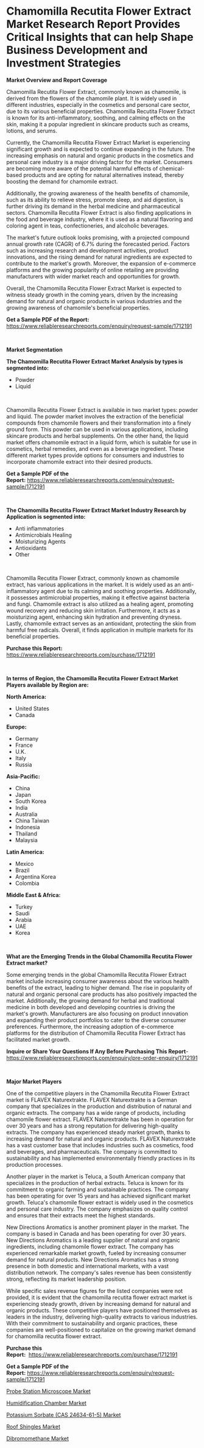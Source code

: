 <p><h1>Chamomilla Recutita Flower Extract Market Research Report Provides Critical Insights that can help Shape Business Development and Investment Strategies</h1></p><p><strong>Market Overview and Report Coverage</strong></p>
<p><p>Chamomilla Recutita Flower Extract, commonly known as chamomile, is derived from the flowers of the chamomile plant. It is widely used in different industries, especially in the cosmetics and personal care sector, due to its various beneficial properties. Chamomilla Recutita Flower Extract is known for its anti-inflammatory, soothing, and calming effects on the skin, making it a popular ingredient in skincare products such as creams, lotions, and serums.</p><p>Currently, the Chamomilla Recutita Flower Extract Market is experiencing significant growth and is expected to continue expanding in the future. The increasing emphasis on natural and organic products in the cosmetics and personal care industry is a major driving factor for the market. Consumers are becoming more aware of the potential harmful effects of chemical-based products and are opting for natural alternatives instead, thereby boosting the demand for chamomile extract.</p><p>Additionally, the growing awareness of the health benefits of chamomile, such as its ability to relieve stress, promote sleep, and aid digestion, is further driving its demand in the herbal medicine and pharmaceutical sectors. Chamomilla Recutita Flower Extract is also finding applications in the food and beverage industry, where it is used as a natural flavoring and coloring agent in teas, confectioneries, and alcoholic beverages.</p><p>The market's future outlook looks promising, with a projected compound annual growth rate (CAGR) of 6.7% during the forecasted period. Factors such as increasing research and development activities, product innovations, and the rising demand for natural ingredients are expected to contribute to the market's growth. Moreover, the expansion of e-commerce platforms and the growing popularity of online retailing are providing manufacturers with wider market reach and opportunities for growth.</p><p>Overall, the Chamomilla Recutita Flower Extract Market is expected to witness steady growth in the coming years, driven by the increasing demand for natural and organic products in various industries and the growing awareness of chamomile's beneficial properties.</p></p>
<p><strong>Get a Sample PDF of the Report:</strong> <a href="https://www.reliableresearchreports.com/enquiry/request-sample/1712191">https://www.reliableresearchreports.com/enquiry/request-sample/1712191</a></p>
<p>&nbsp;</p>
<p><strong>Market Segmentation</strong></p>
<p><strong>The Chamomilla Recutita Flower Extract Market Analysis by types is segmented into:</strong></p>
<p><ul><li>Powder</li><li>Liquid</li></ul></p>
<p>&nbsp;</p>
<p><p>Chamomilla Recutita Flower Extract is available in two market types: powder and liquid. The powder market involves the extraction of the beneficial compounds from chamomile flowers and their transformation into a finely ground form. This powder can be used in various applications, including skincare products and herbal supplements. On the other hand, the liquid market offers chamomile extract in a liquid form, which is suitable for use in cosmetics, herbal remedies, and even as a beverage ingredient. These different market types provide options for consumers and industries to incorporate chamomile extract into their desired products.</p></p>
<p><strong>Get a Sample PDF of the Report:</strong>&nbsp;<a href="https://www.reliableresearchreports.com/enquiry/request-sample/1712191">https://www.reliableresearchreports.com/enquiry/request-sample/1712191</a></p>
<p>&nbsp;</p>
<p><strong>The Chamomilla Recutita Flower Extract Market Industry Research by Application is segmented into:</strong></p>
<p><ul><li>Anti inflammatories</li><li>Antimicrobials Healing</li><li>Moisturizing Agents</li><li>Antioxidants</li><li>Other</li></ul></p>
<p>&nbsp;</p>
<p><p>Chamomilla Recutita Flower Extract, commonly known as chamomile extract, has various applications in the market. It is widely used as an anti-inflammatory agent due to its calming and soothing properties. Additionally, it possesses antimicrobial properties, making it effective against bacteria and fungi. Chamomile extract is also utilized as a healing agent, promoting wound recovery and reducing skin irritation. Furthermore, it acts as a moisturizing agent, enhancing skin hydration and preventing dryness. Lastly, chamomile extract serves as an antioxidant, protecting the skin from harmful free radicals. Overall, it finds application in multiple markets for its beneficial properties.</p></p>
<p><strong>Purchase this Report:</strong>&nbsp; <a href="https://www.reliableresearchreports.com/purchase/1712191">https://www.reliableresearchreports.com/purchase/1712191</a></p>
<p>&nbsp;</p>
<p><strong>In terms of Region, the Chamomilla Recutita Flower Extract Market Players available by Region are:</strong></p>
<p>
    <p> <strong> North America: </strong>
        <ul>
            <li>United States</li>
            <li>Canada</li>
        </ul>
        </p> 
    <p> <strong> Europe: </strong>
        <ul>
            <li>Germany</li>
            <li>France</li>
            <li>U.K.</li>
            <li>Italy</li>
            <li>Russia</li>
        </ul>
        </p> 
    <p> <strong> Asia-Pacific: </strong>
        <ul>
            <li>China</li>
            <li>Japan</li>
            <li>South Korea</li>
            <li>India</li>
            <li>Australia</li>
            <li>China Taiwan</li>
            <li>Indonesia</li>
            <li>Thailand</li>
            <li>Malaysia</li>
        </ul>
        </p> 
    <p> <strong> Latin America: </strong>
        <ul>
            <li>Mexico</li>
            <li>Brazil</li>
            <li>Argentina Korea</li>
            <li>Colombia</li>
        </ul>
        </p> 
    <p> <strong> Middle East & Africa: </strong>
        <ul>
            <li>Turkey</li>
            <li>Saudi</li>
            <li>Arabia</li>
            <li>UAE</li>
            <li>Korea</li>
        </ul>
    </p>
    </p>
<p>&nbsp;</p>
<p><strong>What are the Emerging Trends in the Global Chamomilla Recutita Flower Extract market?</strong></p>
<p><p>Some emerging trends in the global Chamomilla Recutita Flower Extract market include increasing consumer awareness about the various health benefits of the extract, leading to higher demand. The rise in popularity of natural and organic personal care products has also positively impacted the market. Additionally, the growing demand for herbal and traditional medicine in both developed and developing countries is driving the market's growth. Manufacturers are also focusing on product innovation and expanding their product portfolios to cater to the diverse consumer preferences. Furthermore, the increasing adoption of e-commerce platforms for the distribution of Chamomilla Recutita Flower Extract has facilitated market growth.</p></p>
<p><strong>Inquire or Share Your Questions If Any Before Purchasing This Report</strong>- <a href="https://www.reliableresearchreports.com/enquiry/pre-order-enquiry/1712191">https://www.reliableresearchreports.com/enquiry/pre-order-enquiry/1712191</a></p>
<p>&nbsp;</p>
<p><strong>Major Market Players</strong></p>
<p><p>One of the competitive players in the Chamomilla Recutita Flower Extract market is FLAVEX Naturextrakte. FLAVEX Naturextrakte is a German company that specializes in the production and distribution of natural and organic extracts. The company has a wide range of products, including chamomile flower extract. FLAVEX Naturextrakte has been in operation for over 30 years and has a strong reputation for delivering high-quality extracts. The company has experienced steady market growth, thanks to increasing demand for natural and organic products. FLAVEX Naturextrakte has a vast customer base that includes industries such as cosmetics, food and beverages, and pharmaceuticals. The company is committed to sustainability and has implemented environmentally friendly practices in its production processes.</p><p>Another player in the market is Teluca, a South American company that specializes in the production of herbal extracts. Teluca is known for its commitment to organic farming and sustainable practices. The company has been operating for over 15 years and has achieved significant market growth. Teluca's chamomile flower extract is widely used in the cosmetics and personal care industry. The company emphasizes on quality control and ensures that their extracts meet the highest standards.</p><p>New Directions Aromatics is another prominent player in the market. The company is based in Canada and has been operating for over 30 years. New Directions Aromatics is a leading supplier of natural and organic ingredients, including chamomile flower extract. The company has experienced remarkable market growth, fueled by increasing consumer demand for natural products. New Directions Aromatics has a strong presence in both domestic and international markets, with a vast distribution network. The company's sales revenue has been consistently strong, reflecting its market leadership position.</p><p>While specific sales revenue figures for the listed companies were not provided, it is evident that the chamomilla recutita flower extract market is experiencing steady growth, driven by increasing demand for natural and organic products. These competitive players have positioned themselves as leaders in the industry, delivering high-quality extracts to various industries. With their commitment to sustainability and organic practices, these companies are well-positioned to capitalize on the growing market demand for chamomilla recutita flower extract.</p></p>
<p><strong>Purchase this Report:</strong>&nbsp;&nbsp;<a href="https://www.reliableresearchreports.com/purchase/1712191">https://www.reliableresearchreports.com/purchase/1712191</a></p>
<p></p>
<p><strong>Get a Sample PDF of the Report:</strong>&nbsp;<a href="https://www.reliableresearchreports.com/enquiry/request-sample/1712191">https://www.reliableresearchreports.com/enquiry/request-sample/1712191</a></p>
<p><p><a href="https://issuu.com/reportprime-2/docs/probe-station-microscope-market-size-2030.pptx?fr=xKAE9_zU1NQ">Probe Station Microscope Market</a></p><p><a href="https://github.com/ChiragRP21/Market-Research-Report-List-1/blob/main/humidification-chamber-market.md">Humidification Chamber Market</a></p><p><a href="https://medium.com/@williambatz97/potassium-sorbate-cas-24634-61-5-market-size-and-market-trends-complete-industry-overview-2023-ba92822884f1">Potassium Sorbate (CAS 24634-61-5) Market</a></p><p><a href="https://github.com/Chiragrp22/Market-Research-Report-List-1/blob/main/roof-shingles-market.md">Roof Shingles Market</a></p><p><a href="https://www.linkedin.com/pulse/decoding-dibromomethane-market-deep-dive-latest-trends-c9pyc/">Dibromomethane Market</a></p></p>